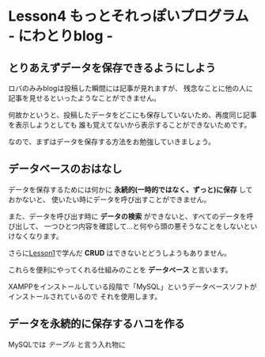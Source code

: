 Lesson4 もっとそれっぽいプログラム - にわとりblog -
===================================

とりあえずデータを保存できるようにしよう
-----------------------------------

ロバのみみblogは投稿した瞬間には記事が見れますが、
残念なことに他の人に記事を見せるといったようなことができません。

何故かというと、投稿したデータをどこにも保存していないため、再度同じ記事を表示しようとしても
誰も覚えてないから表示することができないためです。

なので、まずはデータを保存する方法をお勉強していきましょう。

データベースのおはなし
-----------------------------------

データを保存するためには何かに **永続的(一時的ではなく、ずっと)に保存** しておかないと、
使いたい時にデータを呼び出すことができません。

また、データを呼び出す時に **データの検索** ができないと、すべてのデータを呼び出して、
一つひとつ内容を確認して…と何やら頭の悪そうなことをしないといけなくなります。

さらに[Lesson1](../Lesson1)で学んだ **CRUD** はできないとどうしようもありません。

これらを便利にやってくれる仕組みのことを **データベース** と言います。

XAMPPをインストールしている段階で「MySQL」というデータベースソフトがインストールされているので
それを使用します。

データを永続的に保存するハコを作る
------------------------------------

MySQLでは *テーブル* と言う入れ物に
